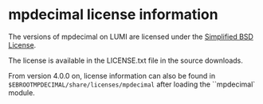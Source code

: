 # mpdecimal license information

The versions of mpdecimal on LUMI are licensed under the
[Simplified BSD License](https://opensource.org/licenses/BSD-2-Clause).

The license is available in the LICENSE.txt file in the source downloads.

From version 4.0.0 on, license information can also be found in
`$EBROOTMPDECIMAL/share/licenses/mpdecimal` after loading the ``mpdecimal` module.
